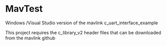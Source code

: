 # MavTest
Windows /Visual Studio version of the mavlink c_uart_interface_example

This project requires the c_library_v2 header files that can be downloaded from the mavlink github

